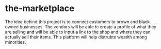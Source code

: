 # the-marketplace

The idea behind this project is to connect customers to brown and black owned businesses. The vendors will be able to create a profile of what they are selling and will be able to input a link to the shop and where they can actually sell their items. This platform will help distrubte weatlth among minorities.
